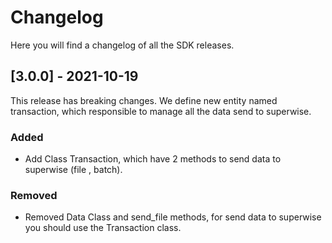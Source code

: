 # Changelog
Here you will find a changelog of all the SDK releases.

## [3.0.0] - 2021-10-19
This release has breaking changes.
We define new entity named transaction, which responsible to manage all the data send to superwise.

### Added
- Add Class Transaction, which have 2 methods to send data to superwise (file , batch).

### Removed
- Removed Data Class and send_file methods, for send data to superwise you should use the Transaction class.
